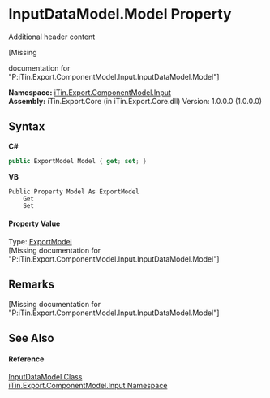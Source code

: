 # InputDataModel.Model Property 
Additional header content 

\[Missing <summary> documentation for "P:iTin.Export.ComponentModel.Input.InputDataModel.Model"\]

**Namespace:**&nbsp;<a href="ecb5b195-9cf6-cd2f-1a84-5e83a0fe636f">iTin.Export.ComponentModel.Input</a><br />**Assembly:**&nbsp;iTin.Export.Core (in iTin.Export.Core.dll) Version: 1.0.0.0 (1.0.0.0)

## Syntax

**C#**<br />
``` C#
public ExportModel Model { get; set; }
```

**VB**<br />
``` VB
Public Property Model As ExportModel
	Get
	Set
```


#### Property Value
Type: <a href="ff3f8d5d-9bb7-2235-58c5-0d8358e85c80">ExportModel</a><br />\[Missing <value> documentation for "P:iTin.Export.ComponentModel.Input.InputDataModel.Model"\]

## Remarks
\[Missing <remarks> documentation for "P:iTin.Export.ComponentModel.Input.InputDataModel.Model"\]

## See Also


#### Reference
<a href="413820bc-4f38-b1e8-854c-9d26d2818a2b">InputDataModel Class</a><br /><a href="ecb5b195-9cf6-cd2f-1a84-5e83a0fe636f">iTin.Export.ComponentModel.Input Namespace</a><br />